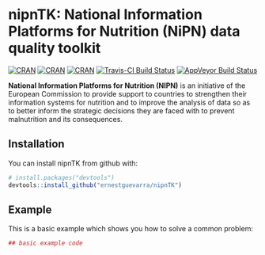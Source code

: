 
<!-- README.md is generated from README.Rmd. Please edit that file -->

# nipnTK: National Information Platforms for Nutrition (NiPN) data quality toolkit

[![CRAN](https://img.shields.io/cran/v/nipnTK.svg)](https://cran.r-project.org/package=nipnTK)
[![CRAN](https://img.shields.io/cran/l/nipnTK.svg)](https://CRAN.R-project.org/package=nipnTK)
[![CRAN](http://cranlogs.r-pkg.org/badges/nipnTK)](https://cran.r-project.org/package=nipnTK)
[![Travis-CI Build
Status](https://travis-ci.org/ernestguevarra/nipnTK.svg?branch=master)](https://travis-ci.org/ernestguevarra/nipnTK)
[![AppVeyor Build
Status](https://ci.appveyor.com/api/projects/status/github/ernestguevarra/nipnTK?branch=master&svg=true)](https://ci.appveyor.com/project/ernestguevarra/nipnTK)

**National Information Platforms for Nutrition (NIPN)** is an initiative
of the European Commission to provide support to countries to strengthen
their information systems for nutrition and to improve the analysis of
data so as to better inform the strategic decisions they are faced with
to prevent malnutrition and its consequences.

## Installation

You can install nipnTK from github with:

``` r
# install.packages("devtools")
devtools::install_github("ernestguevarra/nipnTK")
```

## Example

This is a basic example which shows you how to solve a common problem:

``` r
## basic example code
```

